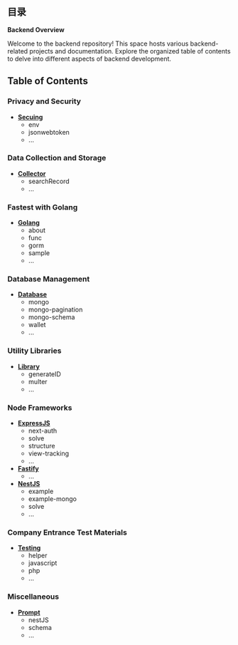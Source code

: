 ## 目录

**Backend Overview**

Welcome to the backend repository! This space hosts various backend-related projects and documentation. Explore the organized table of contents to delve into different aspects of backend development.

## Table of Contents

### Privacy and Security

- [**Secuing**](https://github.com/989x/backend/tree/main/secuing)
    - env
    - jsonwebtoken
    - ...

### Data Collection and Storage

- [**Collector**](https://github.com/989x/backend/tree/main/collector)
    - searchRecord
    - ...

### Fastest with Golang

- [**Golang**](https://github.com/989x/backend/tree/main/golang)
    - about
    - func
    - gorm
    - sample
    - ...

### Database Management

- [**Database**](https://github.com/989x/backend/tree/main/database)
    - mongo
    - mongo-pagination
    - mongo-schema
    - wallet
    - ...

### Utility Libraries

- [**Library**](https://github.com/989x/backend/tree/main/library)
    - generateID
    - multer
    - ...

### Node Frameworks

- [**ExpressJS**](https://github.com/989x/backend/tree/main/node-express)
    - next-auth
    - solve
    - structure
    - view-tracking
    - ...
- [**Fastify**](https://github.com/989x/backend/tree/main/node-fastify)
    - ...
- [**NestJS**](https://github.com/989x/backend/tree/main/node-nest)
    - example
    - example-mongo
    - solve
    - ...

### Company Entrance Test Materials

- [**Testing**](https://github.com/989x/backend/tree/main/testing)
    - helper
    - javascript
    - php
    - ...

### Miscellaneous

- [**Prompt**](https://github.com/989x/backend/tree/main/prompt)
    - nestJS
    - schema
    - ...
